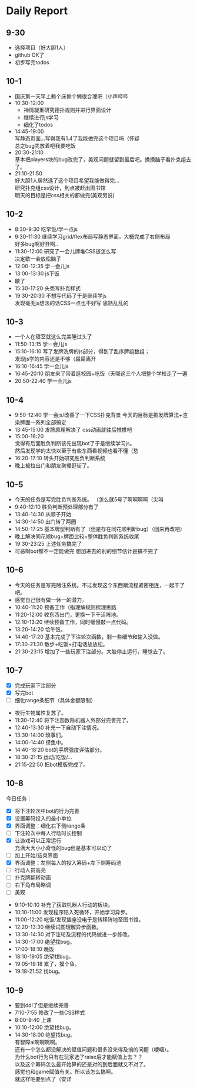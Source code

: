 # Daily Report   
   
## 9-30    
- 选择项目（好大胆1人）
- github OK了
- 初步写完todos
   
## 10-1 
- 国庆第一天早上赖个床偷个懒很合理吧（小声哔哔
- 10:30-12:00 
  - 神情凝重研究德扑规则并进行界面设计  
  - 继续进行js学习   
  - 细化了todos  
- 14:45-19:00  
    写静态页面...写得我有1.4了我能做完这个项目吗（怀疑   
    总之bug先放着吧我要吃饭
- 20:30-21:10  
    基本把players块的bug改完了，美观问题就留到最后吧。换换脑子看扑克组去了。   
- 21:10-21:50   
    好大胆1人居然选了这个项目希望我能做得完...   
    研究扑克组css设计，到点被赶出图书馆  
    明天的目标是把css相关的都做完(美观另说)  
    
## 10-2  
- 8:30-9:30   吃早饭/学一点js
- 9:30-11:30   继续学习grid/flex布局写静态界面，大概完成了右侧布局   
    好多bug啊好丑啊..
- 11:30-12:00   研究了一会儿牌堆CSS该怎么写   
    决定歇一会放松脑子   
- 12:00-12:35  学一会儿js
- 13:00-13:30  js下饭
- 歇了
- 15:30-17:20  头秃写扑克样式
- 19:30-20:30  不想写代码了于是继续学js   
    发现毫无js想法的话CSS一点也不好写 思路乱乱的

## 10-3  
- 一个人在寝室就这么完美睡过头了
- 11:50-13:15  学一会儿js
- 15:10-16:10  写了发牌洗牌的js部分，得到了乱序牌组数组；  
    发现js学的内容还是不够（扁扁离开
- 16:10-16:45  学一会儿js
- 16:45-20:10  朋友来了带着逛校园+吃饭（天哪这三个人把整个学校走了一遍  
- 20:50-22:40  学一会儿js

## 10-4
- 9:50-12:40  学一会js/改善了一下CSS扑克背景
    今天的目标是把发牌算法+渲染牌面一系列全部搞定
- 13:45-15:00  发牌原理解决了 css动画就往后推推吧
- 15:00-16:20   
    觉得有后面胜负判断该先出现bot了于是继续学习js。  
    然后发现学的太快以至于有些东西看视频也看不懂（愁   
- 16:20-17:10   转头开始研究胜负判断系统
- 晚上被拉出门和朋友聚餐逛街了。

## 10-5
- 今天的任务是写完胜负判断系统。 （怎么就5号了啊啊啊啊（尖叫
- 9:40-12:10  胜负判断预处理部分有了
- 13:40-14:30  从顺子开始
- 14:30-14:50  出门转了两圈
- 14:50-17:25  基本牌型判断有了（但是存在同花顺判断bug）（回来再改吧）
- 晚上解决同花顺bug+牌面比较+整体胜负判断系统收尾
- 19:30-23:25  上述任务搞完了
- 可恶啊bot都不一定能做完 想加进去的别的细节估计是搞不完了  

## 10-6
- 今天的任务是写完赌注系统。不过发现这个东西跟流程紧密相连，一起干了吧。
- 感觉自己很有做一休一的潜力。
- 10:40-11:20  预备工作（指理解规则梳理思路
- 11:20-12:00  收东西出门，更换一下干活阵地。
- 12:10-13:20  继续预备工作，同时缓慢敲一点代码。
- 13:20-14:20  恰午饭。
- 14:40-17:20  基本完成了下注轮次函数，剩一些细节和输入没做。
- 17:30-21:30  散步+吃饭+打电话放放松。
- 21:30-23:15  增加了一些玩家下注部分。大脑停止运行，睡觉去了。

## 10-7
- [x] 完成玩家下注部分
- [x] 写完bot
- [ ] 细化range条细节（具体金额限制）
- 夜行生物属性复苏了。
- 11:30-12:40  将下注函数除机器人外部分完善完了。
- 12:40-13:30  补充一下自动下注情况。
- 13:30-14:00  琐事们。
- 14:00-14:40  摸鱼中。
- 14:40-18:20  bot的手牌强度评估部分。
- 18:30-21:15  运动/吃饭/...
- 21:15-22:50  把bot模版完成了。

## 10-8
今日任务：
- [x] 将下注轮次中bot的行为完善
- [x] 设置筹码投入的最小单位
- [x] 界面调整：细化右下侧range条
- [ ] 下注轮次中每人行动时长控制
- [x] 让游戏可以正常运行   
    充满大大小小奇怪的bug但是基本可以动了
- [ ] 加上开始/结束界面
- [x] 界面调整：左侧每人的投入筹码+左下侧筹码池
- [ ] 行动人员高亮
- [ ] 扑克牌翻转动画
- [ ] 右下角布局略调
- [ ] 美观
- 9:10-10:10  补充了获取机器人行动的板块。
- 10:10-11:00  发现程序陷入死循环，开始学习异步。
- 11:00-12:20  吃饭/发现插座没电于是转移阵地至图书馆。
- 12:20-13:30  继续试图理解异步函数。
- 13:30-14:30  对下注轮及流程的代码做进一步修改。
- 14:30-17:00  绝望找bug。
- 17:00-18:10  晚饭
- 18:10-19:05  绝望找bug。
- 19:05-19:18  累了，摸个鱼。
- 19:18-21:52  找bug。

## 10-9
- 要到ddl了但是继续完善
- 7:10-7:55  修改了一些CSS样式
- 8:00-9:40  上课
- 10:10-12:00  绝望找bug。
- 14:30-18:00  绝望找bug。   
    有智障ai啊啊啊啊。  
    还有一个怎么都没解决的赋值问题和很多没来得及搞的问题（哽咽）。   
    为什么bot行为只有在玩家选了raise后才能赋值上去？？   
    以及这个筹码怎么最开始算的还是对的到后面就又不对了。   
    感觉也和game赋值有关。所以该怎么搞啊。   
    就这样吧要到点了（安详